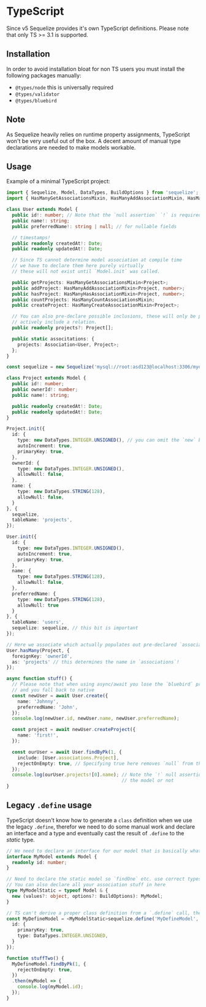 # TypeScript

Since v5 Sequelize provides it's own TypeScript definitions.
Please note that only TS >= 3.1 is supported.

## Installation

In order to avoid installation bloat for non TS users you must install the following packages manually:

- `@types/node` this is universally required
- `@types/validator`
- `@types/bluebird`

## Note

As Sequelize heavily relies on runtime property assignments, TypeScript won't be very useful out of the box.
A decent amount of manual type declarations are needed to make models workable.

## Usage

Example of a minimal TypeScript project:

```ts
import { Sequelize, Model, DataTypes, BuildOptions } from 'sequelize';
import { HasManyGetAssociationsMixin, HasManyAddAssociationMixin, HasManyHasAssociationMixin, Association, HasManyCountAssociationsMixin, HasManyCreateAssociationMixin } from '../../lib/associations';

class User extends Model {
  public id!: number; // Note that the `null assertion` `!` is required in strict mode.
  public name!: string;
  public preferredName!: string | null; // for nullable fields

  // timestamps!
  public readonly createdAt!: Date;
  public readonly updatedAt!: Date;

  // Since TS cannot determine model association at compile time
  // we have to declare them here purely virtually
  // these will not exist until `Model.init` was called.

  public getProjects: HasManyGetAssociationsMixin<Project>;
  public addProject: HasManyAddAssociationMixin<Project, number>;
  public hasProject: HasManyHasAssociationMixin<Project, number>;
  public countProjects: HasManyCountAssociationsMixin;
  public createProject: HasManyCreateAssociationMixin<Project>;

  // You can also pre-declare possible inclusions, these will only be populated if you
  // actively include a relation.
  public readonly projects?: Project[];

  public static associtations: {
    projects: Association<User, Project>;
  };
}

const sequelize = new Sequelize('mysql://root:asd123@localhost:3306/mydb');

class Project extends Model {
  public id!: number;
  public ownerId!: number;
  public name!: string;

  public readonly createdAt!: Date;
  public readonly updatedAt!: Date;
}

Project.init({
  id: {
    type: new DataTypes.INTEGER.UNSIGNED(), // you can omit the `new` but this is discouraged
    autoIncrement: true,
    primaryKey: true,
  },
  ownerId: {
    type: new DataTypes.INTEGER.UNSIGNED(),
    allowNull: false,
  },
  name: {
    type: new DataTypes.STRING(128),
    allowNull: false,
  }
}, {
  sequelize,
  tableName: 'projects',
});

User.init({
  id: {
    type: new DataTypes.INTEGER.UNSIGNED(),
    autoIncrement: true,
    primaryKey: true,
  },
  name: {
    type: new DataTypes.STRING(128),
    allowNull: false,
  },
  preferredName: {
    type: new DataTypes.STRING(128),
    allowNull: true
  }
}, {
  tableName: 'users',
  sequelize: sequelize, // this bit is important
});

// Here we associate which actually populates out pre-declared `association` static and other methods.
User.hasMany(Project, {
  foreignKey: 'ownerId',
  as: 'projects' // this determines the name in `associations`!
});

async function stuff() {
  // Please note that when using async/await you lose the `bluebird` promise context
  // and you fall back to native
  const newUser = await User.create({
    name: 'Johnny',
    preferredName: 'John',
  });
  console.log(newUser.id, newUser.name, newUser.preferredName);

  const project = await newUser.createProject({
    name: 'first!',
  });

  const ourUser = await User.findByPk(1, {
    include: [User.associations.Project],
    rejectOnEmpty: true, // Specifying true here removes `null` from the return type!
  });
  console.log(ourUser.projects![0].name); // Note the `!` null assertion since TS can't know if we included
                                          // the model or not
}
```

## Legacy `.define` usage

TypeScript doesn't know how to generate a `class` definition when we use the legacy `.define`,
therefor we need to do some manual work and declare an interface and a type and eventually cast
the result of `.define` to the _static_ type.

```ts
// We need to declare an interface for our model that is basically what our class would be
interface MyModel extends Model {
  readonly id: number;
}

// Need to declare the static model so `findOne` etc. use correct types.
// You can also declare all your association stuff in here
type MyModelStatic = typeof Model & {
  new (values?: object, options?: BuildOptions): MyModel;
}

// TS can't derive a proper class definition from a `.define` call, therefor we need to cast here.
const MyDefineModel = <MyModelStatic>sequelize.define('MyDefineModel', {
  id: {
    primaryKey: true,
    type: DataTypes.INTEGER.UNSIGNED,
  }
});

function stuffTwo() {
  MyDefineModel.findByPk(1, {
    rejectOnEmpty: true,
  })
  .then(myModel => {
    console.log(myModel.id);
  });
}
```
